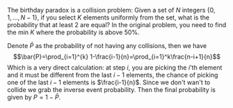 The birthday paradox is a collision problem:
Given a set of $N$ integers $\{0, 1, \ldots, N-1\}$, if you select $K$ elements uniformly from the set, what is the probability that at least 2 are equal? In the original problem, you need to find the min $K$ where the probability is above $50\%$.

Denote $\bar{P}$ as the probability of not having any collisions, then we have
$$\bar{P}=\prod_{i=1}^{k} 1-\frac{i-1}{n}=\prod_{i=1}^k\frac{n-i+1}{n}$$
Which is a very direct calculation: at step $i$, you are picking the $i$'th element and it must be different from the last $i-1$ elements, the chance of picking one of the last $i-1$ elements is $\frac{i-1}{n}$. Since we don't wan't to collide we grab the inverse event probability. Then the final probability is given by $P = 1-\bar{P}$.
